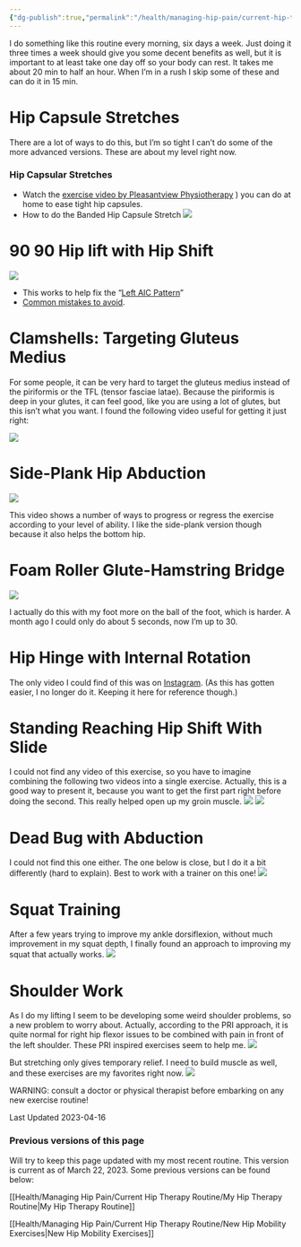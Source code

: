 ```yaml
---
{"dg-publish":true,"permalink":"/health/managing-hip-pain/current-hip-therapy-routine/current-hip-therapy-routine/","updated":"2024-03-14T18:01:49.320+08:00"}
---
```


I do something like this routine every morning, six days a week. Just doing it three times a week should give you some decent benefits as well, but it is important to at least take one day off so your body can rest. It takes me about 20 min to half an hour. When I’m in a rush I skip some of these and can do it in 15 min.

# Hip Capsule Stretches

There are a lot of ways to do this, but I’m so tight I can’t do some of the more advanced versions. These are about my level right now.

### Hip Capsular Stretches 
- Watch the [exercise video by Pleasantview Physiotherapy](https://www.pleasantviewphysio.ca/blog/is-hip-pain-causing-you-decreased-range-of-motion-youll-love-this-exercise-from-pleasantview-physiotherapy/)  ) you can do at home to ease tight hip capsules.  
- How to do the Banded Hip Capsule Stretch 
	![](https://www.youtube.com/watch?v=FOM5xj5DAeQ)

# 90 90 Hip lift with Hip Shift
 ![](https://www.youtube.com/watch?v=M-lfb58JeQA)
- This works to help fix the “[Left AIC Pattern](https://pritrainer.com/left-aic-pattern/)”
- [Common mistakes to avoid](https://www.youtube.com/watch?v=DCGE9f9AkdI).

# Clamshells: Targeting Gluteus Medius

For some people, it can be very hard to target the gluteus medius instead of the piriformis or the TFL (tensor fasciae latae). Because the piriformis is deep in your glutes, it can feel good, like you are using a lot of glutes, but this isn’t what you want. I found the following video useful for getting it just right:

![](https://www.youtube.com/watch?v=JdSGcYjWcV4)

# Side-Plank Hip Abduction
![](https://www.youtube.com/watch?v=_3f-hhLfISQ&t=199s)  

This video shows a number of ways to progress or regress the exercise according to your level of ability. I like the side-plank version though because it also helps the bottom hip.

# Foam Roller Glute-Hamstring Bridge
 ![](https://www.youtube.com/watch?v=2Wmxi43H-q4)

I actually do this with my foot more on the ball of the foot, which is harder. A month ago I could only do about 5 seconds, now I’m up to 30.

# Hip Hinge with Internal Rotation

The only video I could find of this was on [Instagram](https://www.instagram.com/p/CpDdz2cD9U5/). (As this has gotten easier, I no longer do it. Keeping it here for reference though.)

# Standing Reaching Hip Shift With Slide

I could not find any video of this exercise, so you have to imagine combining the following two videos into a single exercise. Actually, this is a good way to present it, because you want to get the first part right before doing the second. This really helped open up my groin muscle.
 ![](https://www.youtube.com/watch?v=SJlPTz2dv-c)
 ![](https://www.youtube.com/watch?v=z1JTyLIYHoo)

# Dead Bug with Abduction

I could not find this one either. The one below is close, but I do it a bit differently (hard to explain). Best to work with a trainer on this one!
 ![](https://www.youtube.com/watch?v=usOTiUbSovo)

# Squat Training

After a few years trying to improve my ankle dorsiflexion, without much improvement in my squat depth, I finally found an approach to improving my squat that actually works. ![](https://www.youtube.com/watch?v=FYAdAI1NE28)

# Shoulder Work

As I do my lifting I seem to be developing some weird shoulder problems, so a new problem to worry about. Actually, according to the PRI approach, it is quite normal for right hip flexor issues to be combined with pain in front of the left shoulder. These PRI inspired exercises seem to help me.
![](https://www.youtube.com/watch?v=Eod86jf54Jc&t=423s)  

But stretching only gives temporary relief. I need to build muscle as well, and these exercises are my favorites right now.
 ![](https://www.youtube.com/watch?v=rel5a-IqhhE)

WARNING: consult a doctor or physical therapist before embarking on any new exercise routine!

Last Updated 2023-04-16

### Previous versions of this page

Will try to keep this page updated with my most recent routine. This version is current as of March 22, 2023. Some previous versions can be found below:

[[Health/Managing Hip Pain/Current Hip Therapy Routine/My Hip Therapy Routine\|My Hip Therapy Routine]]

[[Health/Managing Hip Pain/Current Hip Therapy Routine/New Hip Mobility Exercises\|New Hip Mobility Exercises]]